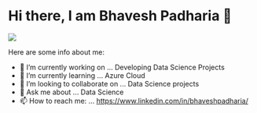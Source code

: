 # Hi there, I am Bhavesh Padharia 👋 
![](https://komarev.com/ghpvc/?username=your-github-username)

Here are some info about me:

- 🔭 I’m currently working on ... Developing Data Science Projects
- 🌱 I’m currently learning ... Azure Cloud
- 👯 I’m looking to collaborate on ... Data Science projects
- 💬 Ask me about ... Data Science
- 📫 How to reach me: ... https://www.linkedin.com/in/bhaveshpadharia/



